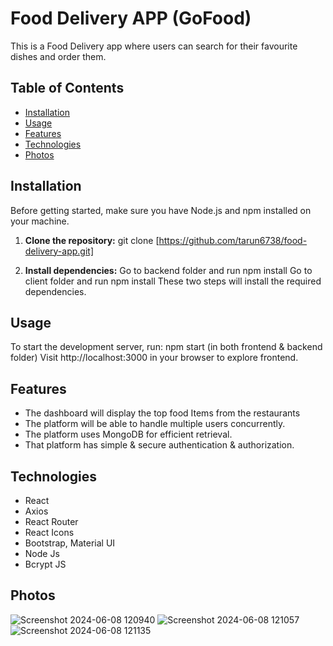 # Food Delivery APP (GoFood)

This is a Food Delivery app where users can search for their favourite dishes and order them.

## Table of Contents

- [Installation](#installation)
- [Usage](#usage)
- [Features](#features)
- [Technologies](#technologies)
- [Photos](#photos)

## Installation

Before getting started, make sure you have Node.js and npm installed on your machine.

1. **Clone the repository:**
   git clone [https://github.com/tarun6738/food-delivery-app.git]

2. **Install dependencies:**
   Go to backend folder and run npm install
   Go to client folder and run npm install
   These two steps will install the required dependencies.
   
## Usage
  To start the development server, run:
  npm start (in both frontend & backend folder)
  Visit http://localhost:3000 in your browser to explore frontend.

## Features
  - The dashboard will display the top food Items from the restaurants
  - The platform will be able to handle multiple users concurrently.
  - The platform uses MongoDB for efficient retrieval.
  - That platform has simple & secure authentication & authorization.

## Technologies
   - React
   - Axios
   - React Router
   - React Icons
   - Bootstrap, Material UI
   - Node Js
   - Bcrypt JS
## Photos

   ![Screenshot 2024-06-08 120940](https://github.com/tarun6738/food-delivery-app/assets/118709508/b04391ed-db23-4ee2-a871-b51c436d9c05)
   ![Screenshot 2024-06-08 121057](https://github.com/tarun6738/food-delivery-app/assets/118709508/d99a4da1-872f-40c8-9c65-5c3542881e88)
   ![Screenshot 2024-06-08 121135](https://github.com/tarun6738/food-delivery-app/assets/118709508/6f43f2dc-c510-410e-84c6-acb9edab51a5)


